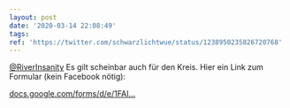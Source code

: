 ```yaml
---
layout: post
date: '2020-03-14 22:08:49'
tags: 
ref: 'https://twitter.com/schwarzlichtwue/status/1238950235826720768'
---
```

[@RiverInsanity](https://twitter.com/RiverInsanity) Es gilt scheinbar auch für den Kreis. Hier ein Link zum Formular (kein Facebook nötig):

[docs.google.com/forms/d/e/1FAI…](https://docs.google.com/forms/d/e/1FAIpQLSe1-N49JC27bd7oi7ajggI0mFscJ6i_4XMJVAa0Vzt18woPjQ/viewform?vc=0&c=0&w=1)